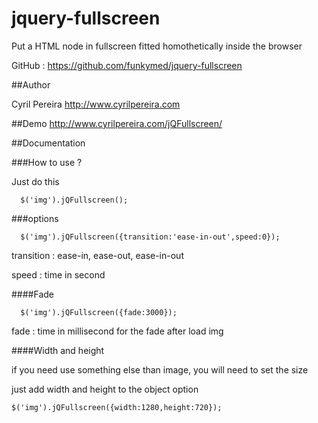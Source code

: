 jquery-fullscreen
=================

Put a HTML node in fullscreen fitted homothetically inside the browser

GitHub : https://github.com/funkymed/jquery-fullscreen

##Author

Cyril Pereira http://www.cyrilpereira.com

##Demo
http://www.cyrilpereira.com/jQFullscreen/

##Documentation

###How to use ?

Just do this

~~~
  $('img').jQFullscreen();
~~~

###options

~~~
  $('img').jQFullscreen({transition:'ease-in-out',speed:0});
~~~

transition : ease-in, ease-out, ease-in-out

speed : time in second

####Fade

~~~
  $('img').jQFullscreen({fade:3000});
~~~

fade : time in millisecond for the fade after load img

####Width and height

if you need use something else than image, you will need to set the size

just add width and height to the object option

~~~
$('img').jQFullscreen({width:1280,height:720});
~~~